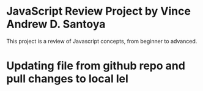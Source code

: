 # JavaScript Review Project by Vince Andrew D. Santoya
This project is a review of Javascript concepts, from beginner to advanced.

# Updating file from github repo and pull changes to local lel
